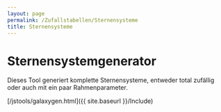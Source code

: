 ```yaml
---
layout: page
permalink: /Zufallstabellen/Sternensysteme
title: Sternensysteme
---
```


# Sternensystemgenerator

Dieses Tool generiert komplette Sternensysteme, entweder total zufällig oder auch mit ein paar Rahmenparameter.

[/jstools/galaxygen.html]({{ site.baseurl }}/Include)
